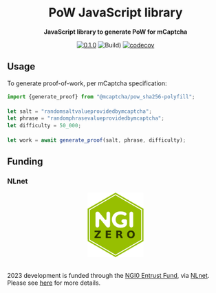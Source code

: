 <div align="center">

  <h1>PoW JavaScript library</h1>

<strong>JavaScript library to generate PoW for mCaptcha</strong>

[![0.1.0](https://img.shields.io/badge/TypeScript_docs-master-2b7489)](https://mcaptcha.github.io/pow_sha256-polyfill/)
![Build)](<https://github.com/mCaptcha/pow_sha256-polyfill/workflows/CI%20(Linux)/badge.svg>)
[![codecov](https://codecov.io/gh/mCaptcha/pow_sha256-polyfill/branch/master/graph/badge.svg)](https://codecov.io/gh/mCaptcha/pow_sha256-polyfill)

</div>

## Usage

To generate proof-of-work, per mCaptcha specification:

```typescript
import {generate_proof} from "@mcaptcha/pow_sha256-polyfill";

let salt = "randomsaltvalueprovidedbymcaptcha";
let phrase = "randomphrasevalueprovidedbymcaptcha";
let difficulty = 50_000;

let work = await generate_proof(salt, phrase, difficulty);
```

## Funding

### NLnet

<div align="center">
	<img
		height="150px"
		alt="NLnet NGIZero logo"
		src="./static/third-party/NGIZero-green.hex.svg"
	/>
</div>

<br />

2023 development is funded through the [NGI0 Entrust
Fund](https://nlnet.nl/entrust), via [NLnet](https://nlnet.nl/). Please
see [here](https://nlnet.nl/project/mCaptcha/) for more details.
